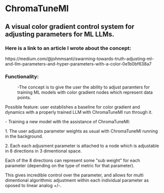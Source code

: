 # **ChromaTuneMl**
## A visual color gradient control system for adjusting parameters for ML LLMs.
### Here is a link to an article I wrote about the concept:<br>
<p> https://medium.com/@johnmsanti/swarming-towards-truth-adjusting-ml-and-llm-parameters-and-hyper-parameters-with-a-color-0e1b0bf638a7 </p>

### Functionality:
<p style="margin-left:40px">-The concept is to give the user the ability to adjust paramters for training ML models with color gradient nodes which represent data points.</p> 
  <p> Possible feature: user establishes a baseline for color gradient and dynamics with a properly trained LLM with ChromaTuneMl run through it.</p>
<p>- Training a new model with the assistance of ChromaTuneMl:</p>
<p>1. The user adjusts parameter weights as usual with ChromaTuneMl running in the background.</p>
<p>2. Each each adjusment parameter is attached to a node which is adjustable in 8 directions in 3 dimentional space.</p>
<p>Each of the 8 directions can represent some "sub weight" for each parameter (depending on the type of metric for that parameter).</p>
<p>This gives incredible control over the parameter, and allows for multi dimentional algorithmic adjustment within each individual parameter as oposed to linear analog +/-.</p>
